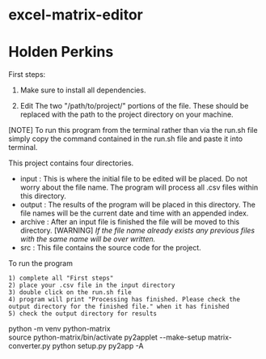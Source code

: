 # excel-matrix-editor
# Holden Perkins

First steps:

1) Make sure to install all dependencies.

2) Edit The two "/path/to/project/" portions of the file. These should be replaced with the path to the project directory on your machine.

  [NOTE] To run this program from the terminal rather than via the run.sh file simply copy the command contained in the run.sh file and paste it into terminal.

This project contains four directories.

  - input : This is where the initial file to be edited will be placed. Do not worry about the file name. The program will process all .csv files within this directory. 
  - output : The results of the program will be placed in this directory. The file names will be the current date and time with an appended index.
  - archive : After an input file is finished the file will be moved to this directory. 
   [WARNING] *If the file name already exists any previous files with the same name will be over written.*
  - src : This file contains the source code for the project.
  
  
  To run the program
  
    1) complete all "First steps"
    2) place your .csv file in the input directory
    3) double click on the run.sh file
    4) program will print "Processing has finished. Please check the output directory for the finished file." when it has finished
    5) check the output directory for results

python -m venv python-matrix  
source python-matrix/bin/activate
py2applet --make-setup matrix-converter.py
python setup.py py2app -A   